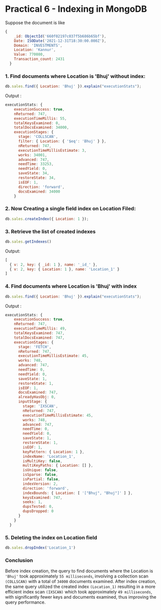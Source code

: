 # Practical 6 - Indexing in MongoDB

Suppose the document is like 
```javascript
{
    _id: ObjectId('660f02197c037f5b686b65bf'),
    Date: ISODate('2021-12-31T18:30:00.000Z'),
    Domain: 'INVESTMENTS',
    Location: 'Kannur',
    Value: 770080,
    Transaction_count: 2431
  }
```
### 1. Find documents where Location is 'Bhuj' without index:
```javascript
db.sales.find({ Location: 'Bhuj' }).explain("executionStats");
```
Output :
```javascript
executionStats: {
    executionSuccess: true,
    nReturned: 747,
    executionTimeMillis: 55,
    totalKeysExamined: 0,
    totalDocsExamined: 34000,
    executionStages: {
      stage: 'COLLSCAN',
      filter: { Location: { '$eq': 'Bhuj' } },
      nReturned: 747,
      executionTimeMillisEstimate: 3,
      works: 34001,
      advanced: 747,
      needTime: 33253,
      needYield: 0,
      saveState: 34,
      restoreState: 34,
      isEOF: 1,
      direction: 'forward',
      docsExamined: 34000
    }
```

### 2. Now Creating a single field index on Location Filed:
```javascript
db.sales.createIndex({ Location: 1 });
```

### 3. Retrieve the list of created indexes
```javascript
db.sales.getIndexes()
```
Output:
```javascript
[
  { v: 2, key: { _id: 1 }, name: '_id_' },
  { v: 2, key: { Location: 1 }, name: 'Location_1' }
]
```

### 4. Find documents where Location is 'Bhuj' with index
```javascript
db.sales.find({ Location: 'Bhuj' }).explain("executionStats");
```

Output :
```javascript
executionStats: {
    executionSuccess: true,
    nReturned: 747,
    executionTimeMillis: 49,
    totalKeysExamined: 747,
    totalDocsExamined: 747,
    executionStages: {
      stage: 'FETCH',
      nReturned: 747,
      executionTimeMillisEstimate: 45,
      works: 748,
      advanced: 747,
      needTime: 0,
      needYield: 0,
      saveState: 1,
      restoreState: 1,
      isEOF: 1,
      docsExamined: 747,
      alreadyHasObj: 0,
      inputStage: {
        stage: 'IXSCAN',
        nReturned: 747,
        executionTimeMillisEstimate: 45,
        works: 748,
        advanced: 747,
        needTime: 0,
        needYield: 0,
        saveState: 1,
        restoreState: 1,
        isEOF: 1,
        keyPattern: { Location: 1 },
        indexName: 'Location_1',
        isMultiKey: false,
        multiKeyPaths: { Location: [] },
        isUnique: false,
        isSparse: false,
        isPartial: false,
        indexVersion: 2,
        direction: 'forward',
        indexBounds: { Location: [ '["Bhuj", "Bhuj"]' ] },
        keysExamined: 747,
        seeks: 1,
        dupsTested: 0,
        dupsDropped: 0
      }
    }
  }  
```
### 5. Deleting the index on Location field
```javascript
db.sales.dropIndex('Location_1')
```

### Conclusion
Before index creation, the query to find documents where the Location is `'Bhuj'` took approximately `55 milliseconds`, involving a collection scan `(COLLSCAN)` with a total of `34000` documents examined. After index creation, the same query utilized the created index `(Location_1)` resulting in a more efficient index scan `(IXSCAN)` which took approximately `49 milliseconds`, with significantly fewer keys and documents examined, thus improving the query performance.